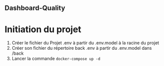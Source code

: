 ## Dashboard-Quality

# Initiation du projet
1. Créer le fichier du Projet .env à partir du .env.model à la racine du projet
2. Créer son fichier du répertoire back .env à partir du .env.model dans /back
3. Lancer la commande
`docker-compose up -d`

